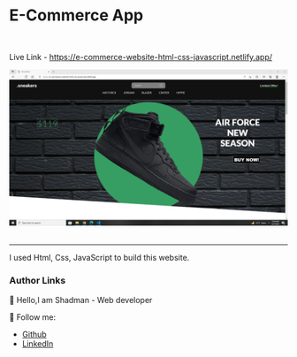 # E-Commerce App    
<br/>

Live Link - https://e-commerce-website-html-css-javascript.netlify.app/

<img src="./shadman.png"/>  
<br/>
<br/>

---
I used Html, Css, JavaScript to build this website.
<br/>
### Author Links  

👋 Hello,I am Shadman - Web developer

🚀 Follow me:  


  - [Github](https://github.com/sakibshadman19)
  - [LinkedIn](https://www.linkedin.com/in/shadman-sakib-95462923a/)

  



